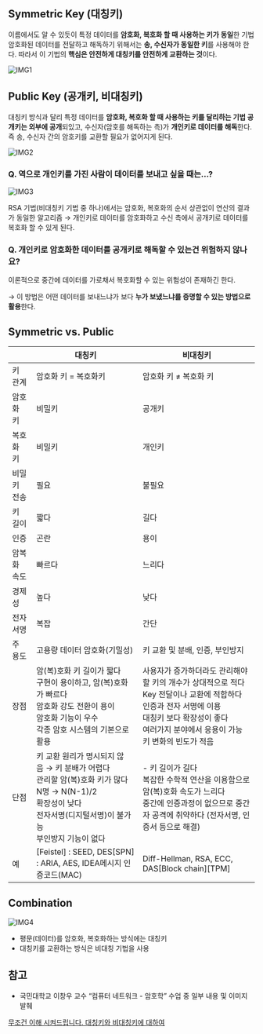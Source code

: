 ## Symmetric Key (대칭키)

이름에서도 알 수 있듯이 특정 데이터를 **암호화, 복호화 할 때 사용하는 키가 동일**한 기법
암호화된 데이터를 전달하고 해독하기 위해서는 **송, 수신자가 동일한 키**를 사용해야 한다.
따라서 이 기법의 **핵심은 안전하게 대칭키를 안전하게 교환하는 것**이다.

![IMG1](https://p1dgey.notion.site/image/https%3A%2F%2Fs3-us-west-2.amazonaws.com%2Fsecure.notion-static.com%2Fdf6d2882-b654-4e0d-9779-2322b7265ed8%2FUntitled.png?id=5c71ac65-517b-4a6e-9d8e-e834b06278f6&table=block&spaceId=b76551b9-9f24-4a91-9bcd-340caa404f60&width=1180&userId=&cache=v2)

## Public Key (공개키, 비대칭키)

대칭키 방식과 달리 특정 데이터를 **암호화, 복호화 할 때 사용하는 키를 달리하는 기법
공개키는 외부에 공개**되있고, 수신자(암호를 해독하는 측)가 **개인키로 데이터를 해독**한다.
즉 송, 수신자 간의 암호키를 교환할 필요가 없어지게 된다.

![IMG2](https://p1dgey.notion.site/image/https%3A%2F%2Fs3-us-west-2.amazonaws.com%2Fsecure.notion-static.com%2F5ebc87d2-8d34-4e42-bf6e-78b44fcedd2f%2FUntitled.png?id=1ed2c1ca-0e8d-40c8-a098-abca2271e2f2&table=block&spaceId=b76551b9-9f24-4a91-9bcd-340caa404f60&width=1920&userId=&cache=v2)

### Q. 역으로 개인키를 가진 사람이 데이터를 보내고 싶을 때는…?

![IMG3](https://p1dgey.notion.site/image/https%3A%2F%2Fs3-us-west-2.amazonaws.com%2Fsecure.notion-static.com%2Fbd25ba2a-ab57-467a-9573-f1e41c14e79f%2FUntitled.png?id=9321792c-56ca-4b26-bcb0-dfd3cec84def&table=block&spaceId=b76551b9-9f24-4a91-9bcd-340caa404f60&width=2000&userId=&cache=v2)

RSA 기법(비대칭키 기법 중 하나)에서는 암호화, 복호화의 순서 상관없이 연산의 결과가 동일한 알고리즘
→ 개인키로 데이터를 암호화하고 수신 측에서 공개키로 데이터를 복호화 할 수 있게 된다.

### Q. 개인키로 암호화한 데이터를 공개키로 해독할 수 있는건 위험하지 않나요?

이론적으로 중간에 데이터를 가로채서 복호화할 수 있는 위험성이 존재하긴 한다.

→ 이 방법은 어떤 데이터를 보내느냐가 보다 **누가 보냈느냐를 증명할 수 있는 방법으로 활용**한다.

## Symmetric vs. Public

|  | 대칭키 | 비대칭키 |
| --- | --- | --- |
| 키 관계 | 암호화 키 = 복호화키 | 암호화 키 ≠ 복호화 키 |
| 암호화 키 | 비밀키 | 공개키 |
| 복호화 키 | 비밀키 | 개인키 |
| 비밀키 전송 | 필요 | 불필요 |
| 키 길이 | 짧다 | 길다 |
| 인증 | 곤란 | 용이 |
| 암복화 속도 | 빠르다 | 느리다 |
| 경제성 | 높다 | 낮다 |
| 전자서명 | 복잡 | 간단 |
| 주 용도 | 고용량 데이터 암호화(기밀성) | 키 교환 및 분배, 인증, 부인방지 |
| 장점 | 암(복)호화 키 길이가 짧다<br>구현이 용이하고, 암(복)호화가 빠르다<br>암호화 강도 전환이 용이<br>암호화 기능이 우수<br>각종 암호 시스템의 기본으로 활용 | 사용자가 증가하더라도 관리해야 할 키의 개수가 상대적으로 적다<br>Key 전달이나 교환에 적합하다<br>인증과 전자 서명에 이용<br>대칭키 보다 확장성이 좋다<br>여러가지 분야에서 응용이 가능<br>키 변화의 빈도가 적음 |
| 단점 | 키 교환 원리가 명시되지 않음 → 키 분배가 어렵다<br>관리할 암(복)호화 키가 많다  N명 → N(N-1)/2<br>확장성이 낮다<br>전자서명(디지털서명)이 불가능<br>부인방지 기능이 없다 | - 키 길이가 길다<br>복잡한 수학적 연산을 이용함으로 암(복)호화 속도가 느리다<br>중간에 인증과정이 없으므로 중간자 공격에 취약하다 (전자서명, 인증서 등으로 해결) |
| 예 | [Feistel] : SEED, DES[SPN] : ARIA, AES, IDEA메시지 인증코드(MAC) | Diff-Hellman, RSA, ECC, DAS[Block chain][TPM] |

## Combination

![IMG4](https://p1dgey.notion.site/image/https%3A%2F%2Fs3-us-west-2.amazonaws.com%2Fsecure.notion-static.com%2Fe4383a8b-7ee0-4e32-9e5a-b73a9bf52ae5%2FUntitled.png?id=ca7e5840-0e9d-4202-abc4-5aba87e8106b&table=block&spaceId=b76551b9-9f24-4a91-9bcd-340caa404f60&width=2000&userId=&cache=v2)

- 평문(데이터)를 암호화, 복호화하는 방식에는 대칭키
- 대칭키를 교환하는 방식은 비대칭 기법을 사용

## 참고

- 국민대학교 이창우 교수 “컴퓨터 네트워크 - 암호학” 수업 중 일부 내용 및 이미지 발췌

[무조건 이해 시켜드립니다. 대칭키와 비대칭키에 대하여](https://universitytomorrow.com/22)
